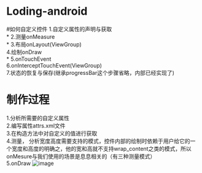 # Loding-android

#如何自定义控件
1.自定义属性的声明与获取<br>*
2.测量onMeasure<br>*
3.布局onLayout(ViewGroup)<br>
4.绘制onDraw<br>*
5.onTouchEvent<br>
6.onInterceptTouchEvent(ViewGroup)<br>
7.状态的恢复与保存(继承progressBar这个步骤省略，内部已经实现了)<br>
# 制作过程
1.分析所需要的自定义属性<br>
2.编写属性attrs.xml文件<br>
3.在构造方法中对自定义的值进行获取<br>
4.测量， 分析宽度高度需要支持的模式，控件内部的绘制时依赖于用户给它的一个宽度和高度的明确之，他的宽和高就不支持wrap_content之类的模式，所以onMesure与我们使用的场景是息息相关的（有三种测量模式）<br>
5.onDraw
![image](https://github.com/felix0080/image/the.jpg)
